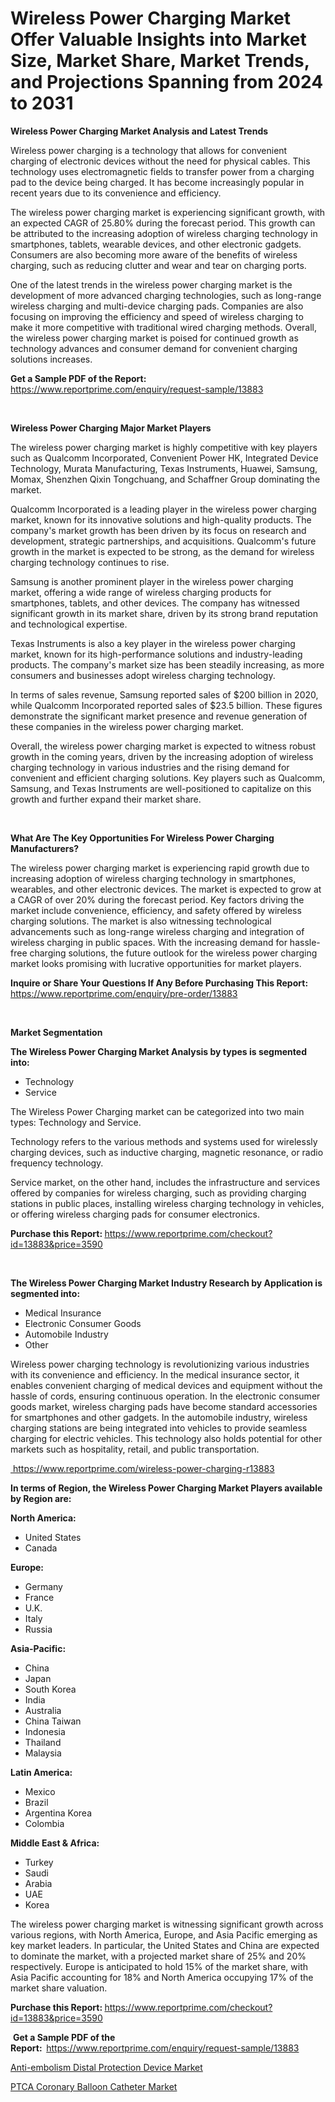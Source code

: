 <p><h1>Wireless Power Charging Market Offer Valuable Insights into Market Size, Market Share, Market Trends, and Projections Spanning from 2024 to 2031</h1></p><p><strong>Wireless Power Charging Market Analysis and Latest Trends</strong></p>
<p><p>Wireless power charging is a technology that allows for convenient charging of electronic devices without the need for physical cables. This technology uses electromagnetic fields to transfer power from a charging pad to the device being charged. It has become increasingly popular in recent years due to its convenience and efficiency.</p><p>The wireless power charging market is experiencing significant growth, with an expected CAGR of 25.80% during the forecast period. This growth can be attributed to the increasing adoption of wireless charging technology in smartphones, tablets, wearable devices, and other electronic gadgets. Consumers are also becoming more aware of the benefits of wireless charging, such as reducing clutter and wear and tear on charging ports.</p><p>One of the latest trends in the wireless power charging market is the development of more advanced charging technologies, such as long-range wireless charging and multi-device charging pads. Companies are also focusing on improving the efficiency and speed of wireless charging to make it more competitive with traditional wired charging methods. Overall, the wireless power charging market is poised for continued growth as technology advances and consumer demand for convenient charging solutions increases.</p></p>
<p><strong>Get a Sample PDF of the Report:&nbsp;</strong> <a href="https://www.reportprime.com/enquiry/request-sample/13883">https://www.reportprime.com/enquiry/request-sample/13883</a></p>
<p>&nbsp;</p>
<p><strong>Wireless Power Charging Major Market Players</strong></p>
<p><p>The wireless power charging market is highly competitive with key players such as Qualcomm Incorporated, Convenient Power HK, Integrated Device Technology, Murata Manufacturing, Texas Instruments, Huawei, Samsung, Momax, Shenzhen Qixin Tongchuang, and Schaffner Group dominating the market.</p><p>Qualcomm Incorporated is a leading player in the wireless power charging market, known for its innovative solutions and high-quality products. The company's market growth has been driven by its focus on research and development, strategic partnerships, and acquisitions. Qualcomm's future growth in the market is expected to be strong, as the demand for wireless charging technology continues to rise.</p><p>Samsung is another prominent player in the wireless power charging market, offering a wide range of wireless charging products for smartphones, tablets, and other devices. The company has witnessed significant growth in its market share, driven by its strong brand reputation and technological expertise.</p><p>Texas Instruments is also a key player in the wireless power charging market, known for its high-performance solutions and industry-leading products. The company's market size has been steadily increasing, as more consumers and businesses adopt wireless charging technology.</p><p>In terms of sales revenue, Samsung reported sales of $200 billion in 2020, while Qualcomm Incorporated reported sales of $23.5 billion. These figures demonstrate the significant market presence and revenue generation of these companies in the wireless power charging market.</p><p>Overall, the wireless power charging market is expected to witness robust growth in the coming years, driven by the increasing adoption of wireless charging technology in various industries and the rising demand for convenient and efficient charging solutions. Key players such as Qualcomm, Samsung, and Texas Instruments are well-positioned to capitalize on this growth and further expand their market share.</p></p>
<p>&nbsp;</p>
<p><strong>What Are The Key Opportunities For Wireless Power Charging Manufacturers?</strong></p>
<p><p>The wireless power charging market is experiencing rapid growth due to increasing adoption of wireless charging technology in smartphones, wearables, and other electronic devices. The market is expected to grow at a CAGR of over 20% during the forecast period. Key factors driving the market include convenience, efficiency, and safety offered by wireless charging solutions. The market is also witnessing technological advancements such as long-range wireless charging and integration of wireless charging in public spaces. With the increasing demand for hassle-free charging solutions, the future outlook for the wireless power charging market looks promising with lucrative opportunities for market players.</p></p>
<p><strong>Inquire or Share Your Questions If Any Before Purchasing This Report:</strong> <a href="https://www.reportprime.com/enquiry/pre-order/13883">https://www.reportprime.com/enquiry/pre-order/13883</a></p>
<p>&nbsp;</p>
<p><strong>Market Segmentation</strong></p>
<p><strong>The Wireless Power Charging Market Analysis by types is segmented into:</strong></p>
<p><ul><li>Technology</li><li>Service</li></ul></p>
<p><p>The Wireless Power Charging market can be categorized into two main types: Technology and Service. </p><p>Technology refers to the various methods and systems used for wirelessly charging devices, such as inductive charging, magnetic resonance, or radio frequency technology. </p><p>Service market, on the other hand, includes the infrastructure and services offered by companies for wireless charging, such as providing charging stations in public places, installing wireless charging technology in vehicles, or offering wireless charging pads for consumer electronics.</p></p>
<p><strong>Purchase this Report:&nbsp;</strong><a href="https://www.reportprime.com/checkout?id=13883&price=3590">https://www.reportprime.com/checkout?id=13883&price=3590</a></p>
<p>&nbsp;</p>
<p><strong>The Wireless Power Charging Market Industry Research by Application is segmented into:</strong></p>
<p><ul><li>Medical Insurance</li><li>Electronic Consumer Goods</li><li>Automobile Industry</li><li>Other</li></ul></p>
<p><p>Wireless power charging technology is revolutionizing various industries with its convenience and efficiency. In the medical insurance sector, it enables convenient charging of medical devices and equipment without the hassle of cords, ensuring continuous operation. In the electronic consumer goods market, wireless charging pads have become standard accessories for smartphones and other gadgets. In the automobile industry, wireless charging stations are being integrated into vehicles to provide seamless charging for electric vehicles. This technology also holds potential for other markets such as hospitality, retail, and public transportation.</p></p>
<p><a href="https://www.reportprime.com/wireless-power-charging-r13883">&nbsp;https://www.reportprime.com/wireless-power-charging-r13883</a></p>
<p><strong>In terms of Region, the Wireless Power Charging Market Players available by Region are:</strong></p>
<p>
    <p> <strong> North America: </strong>
        <ul>
            <li>United States</li>
            <li>Canada</li>
        </ul>
        </p> 
    <p> <strong> Europe: </strong>
        <ul>
            <li>Germany</li>
            <li>France</li>
            <li>U.K.</li>
            <li>Italy</li>
            <li>Russia</li>
        </ul>
        </p> 
    <p> <strong> Asia-Pacific: </strong>
        <ul>
            <li>China</li>
            <li>Japan</li>
            <li>South Korea</li>
            <li>India</li>
            <li>Australia</li>
            <li>China Taiwan</li>
            <li>Indonesia</li>
            <li>Thailand</li>
            <li>Malaysia</li>
        </ul>
        </p> 
    <p> <strong> Latin America: </strong>
        <ul>
            <li>Mexico</li>
            <li>Brazil</li>
            <li>Argentina Korea</li>
            <li>Colombia</li>
        </ul>
        </p> 
    <p> <strong> Middle East & Africa: </strong>
        <ul>
            <li>Turkey</li>
            <li>Saudi</li>
            <li>Arabia</li>
            <li>UAE</li>
            <li>Korea</li>
        </ul>
    </p>
    </p>
<p><p>The wireless power charging market is witnessing significant growth across various regions, with North America, Europe, and Asia Pacific emerging as key market leaders. In particular, the United States and China are expected to dominate the market, with a projected market share of 25% and 20% respectively. Europe is anticipated to hold 15% of the market share, with Asia Pacific accounting for 18% and North America occupying 17% of the market share valuation.</p></p>
<p><strong>Purchase this Report: </strong><a href="https://www.reportprime.com/checkout?id=13883&price=3590">https://www.reportprime.com/checkout?id=13883&price=3590</a></p>
<p>&nbsp;<strong>Get a Sample PDF of the Report:&nbsp;&nbsp;</strong><a href="https://www.reportprime.com/enquiry/request-sample/13883">https://www.reportprime.com/enquiry/request-sample/13883</a></p>
<p><strong></strong></p>
<p><p><a href="https://view.publitas.com/reportprime-1/anti-embolism-distal-protection-device-market-size-and-market-trends-complete-industry-overview-2024-to-2031/">Anti-embolism Distal Protection Device Market</a></p><p><a href="https://view.publitas.com/reportprime-1/ptca-coronary-balloon-catheter-market-size-market-outlook-and-market-forecast-2024-to-2031/">PTCA Coronary Balloon Catheter Market</a></p></p>